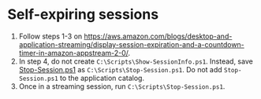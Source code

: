 # Self-expiring sessions
1. Follow steps 1-3 on https://aws.amazon.com/blogs/desktop-and-application-streaming/display-session-expiration-and-a-countdown-timer-in-amazon-appstream-2-0/.
2. In step 4, do not create `C:\Scripts\Show-SessionInfo.ps1`.
   Instead, save [Stop-Session.ps1](/source/Stop-Session.ps1) as `C:\Scripts\Stop-Session.ps1`.
   Do not add `Stop-Session.ps1` to the application catalog.
3. Once in a streaming session, run `C:\Scripts\Stop-Session.ps1`.